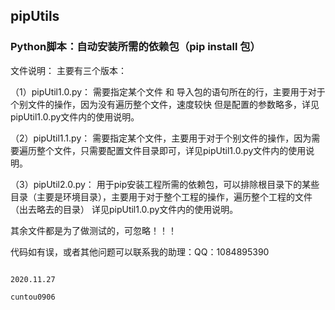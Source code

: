 ## pipUtils
### Python脚本：自动安装所需的依赖包（pip install 包）

文件说明：
  主要有三个版本：
  
  （1）pipUtil1.0.py： 需要指定某个文件 和 导入包的语句所在的行，主要用于对于个别文件的操作，因为没有遍历整个文件，速度较快 但是配置的参数略多，详见pipUtil1.0.py文件内的使用说明。

  （2）pipUtil1.1.py： 需要指定某个文件，主要用于对于个别文件的操作，因为需要遍历整个文件，只需要配置文件目录即可，详见pipUtil1.0.py文件内的使用说明。
  
  （3）pipUtil2.0.py： 用于pip安装工程所需的依赖包，可以排除根目录下的某些目录（主要是环境目录），主要用于对于整个工程的操作，遍历整个工程的文件（出去略去的目录）
       详见pipUtil1.0.py文件内的使用说明。
       
其余文件都是为了做测试的，可忽略！！！



代码如有误，或者其他问题可以联系我的助理：QQ：1084895390


                                                                                  2020.11.27
                                                                                  cuntou0906
